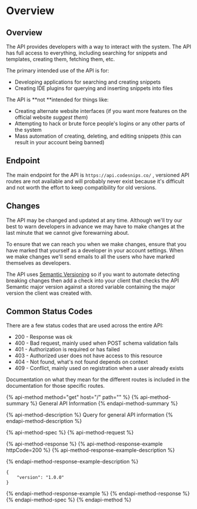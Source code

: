 # Overview

## Overview

The API provides developers with a way to interact with the system. The API has full access to everything, including searching for snippets and templates, creating them, fetching them, etc.

The primary intended use of the API is for:

* Developing applications for searching and creating snippets
* Creating IDE plugins for querying and inserting snippets into files

The API is **not **intended for things like:

* Creating alternate website interfaces \(if you want more features on the official website _suggest them_\)
* Attempting to hack or brute force people's logins or any other parts of the system
* Mass automation of creating, deleting, and editing snippets \(this can result in your account being banned\)

## Endpoint

The main endpoint for the API is `https://api.codesnips.co/` , versioned API routes are not available and will probably never exist because it's difficult and not worth the effort to keep compatibility for old versions.  

## Changes

The API may be changed and updated at any time. Although we'll try our best to warn developers in advance we may have to make changes at the last minute that we cannot give forewarning about.

To ensure that we can reach you when we make changes, ensure that you have marked that yourself as a developer in your account settings. When we make changes we'll send emails to all the users who have marked themselves as developers. 

The API uses [Semantic Versioning](https://semver.org/) so if you want to automate detecting breaking changes then add a check into your client that checks the API Semantic major version against a stored variable containing the major version the client was created with.

## Common Status Codes

There are a few status codes that are used across the entire API:

* 200 - Response was ok
* 400 - Bad request, mainly used when POST schema validation fails
* 401 - Authorization is required or has failed
* 403 - Authorized user does not have access to this resource
* 404 - Not found, what's not found depends on context
* 409 - Conflict, mainly used on registration when a user already exists

Documentation on what they mean for the different routes is included in the documentation for those specific routes.

{% api-method method="get" host="/" path="" %}
{% api-method-summary %}
General API Information
{% endapi-method-summary %}

{% api-method-description %}
Query for general API information
{% endapi-method-description %}

{% api-method-spec %}
{% api-method-request %}

{% api-method-response %}
{% api-method-response-example httpCode=200 %}
{% api-method-response-example-description %}

{% endapi-method-response-example-description %}

```
{
    "version": "1.0.0"
}
```
{% endapi-method-response-example %}
{% endapi-method-response %}
{% endapi-method-spec %}
{% endapi-method %}



